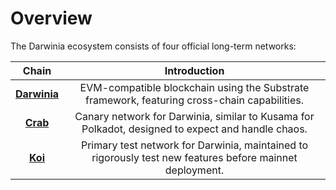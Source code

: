 # Overview

The Darwinia ecosystem consists of four official long-term networks:

|               Chain               |                                                                        Introduction                                                                         |
| :-------------------------------: | :---------------------------------------------------------------------------------------------------------------------------------------------------------: |
| **[Darwinia](./darwinia.md)** |                                EVM-compatible blockchain using the Substrate framework, featuring cross-chain capabilities.                                 |
|     **[Crab](./crab.md)**     |                              Canary network for Darwinia, similar to Kusama for Polkadot, designed to expect and handle chaos.                              |
| **[Koi](./koi.md)** |                          Primary test network for Darwinia, maintained to rigorously test new features before mainnet deployment.                           |
